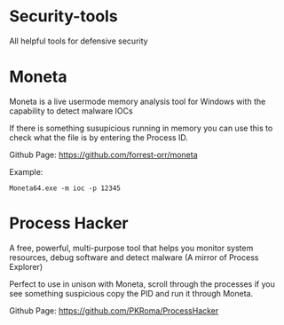 # Security-tools
All helpful tools for defensive security


# Moneta

Moneta is a live usermode memory analysis tool for Windows with the capability to detect malware IOCs

If there is something susupicious running in memory you can use this to check what the file is by entering the Process ID.

Github Page: https://github.com/forrest-orr/moneta

Example:

``` Moneta64.exe -m ioc -p 12345 ```


# Process Hacker

A free, powerful, multi-purpose tool that helps you monitor system resources, debug software and detect malware (A mirror of Process Explorer)

Perfect to use in unison with Moneta, scroll through the processes if you see something suspicious copy the PID and run it through Moneta.

Github Page: https://github.com/PKRoma/ProcessHacker
